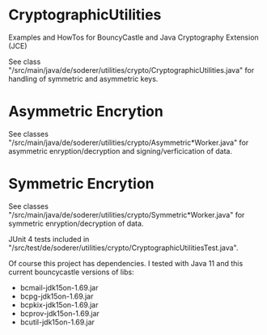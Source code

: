 # CryptographicUtilities
Examples and HowTos for BouncyCastle and Java Cryptography Extension (JCE)

See class "/src/main/java/de/soderer/utilities/crypto/CryptographicUtilities.java" for handling of symmetric and asymmetric keys.

# Asymmetric Encrytion
See classes "/src/main/java/de/soderer/utilities/crypto/Asymmetric*Worker.java" for asymmetric enryption/decryption and signing/verficication of data.

# Symmetric Encrytion
See classes "/src/main/java/de/soderer/utilities/crypto/Symmetric*Worker.java" for symmetric enryption/decryption of data.

JUnit 4 tests included in "/src/test/de/soderer/utilities/crypto/CryptographicUtilitiesTest.java".

Of course this project has dependencies. I tested with Java 11 and this current bouncycastle versions of libs:
- bcmail-jdk15on-1.69.jar
- bcpg-jdk15on-1.69.jar
- bcpkix-jdk15on-1.69.jar
- bcprov-jdk15on-1.69.jar
- bcutil-jdk15on-1.69.jar
